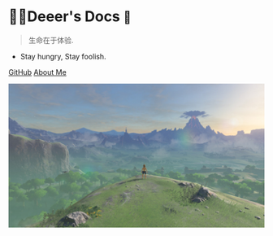 
<!-- background image -->

# 👨‍💻Deeer's Docs <small>🦖</small>

> 生命在于体验.

- Stay hungry, Stay foolish.

[GitHub](https://github.com/Deeer)
[About Me](https://www.deeer.cn)

![](_media/bg.jpg)
